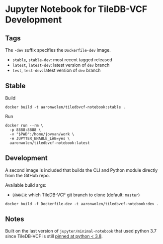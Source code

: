 # Jupyter Notebook for TileDB-VCF Development

## Tags

The `-dev` suffix specifies the `Dockerfile-dev` image.

* `stable`, `stable-dev`: most recent tagged released
* `latest`, `latest-dev`: latest version of `dev` branch
* `test`, `test-dev`: latest version of `dev` branch

## Stable

Build

```
docker build -t aaronwolen/tiledbvcf-notebook:stable .
```

Run

```
docker run --rm \
  -p 8888:8888 \
  -v "$PWD":/home/jovyan/work \
  -e JUPYTER_ENABLE_LAB=yes \
  aaronwolen/tiledbvcf-notebook:latest
```

## Development

A second image is included that builds the CLI and Python module directly from the GitHub repo.

Available build args:
* `BRANCH`: which TileDB-VCF git branch to clone (default: `master`)

```
docker build -f Dockerfile-dev -t aaronwolen/tiledbvcf-notebook:dev .
```

## Notes

Built on the last version of `jupyter/minimal-notebook` that used python 3.7 since TileDB-VCF is still [pinned at python < 3.8](https://github.com/TileDB-Inc/TileDB-VCF/blob/2afe1dd5d2310350715ec865bba9d09d8a51c665/apis/python/setup.py#L306).
